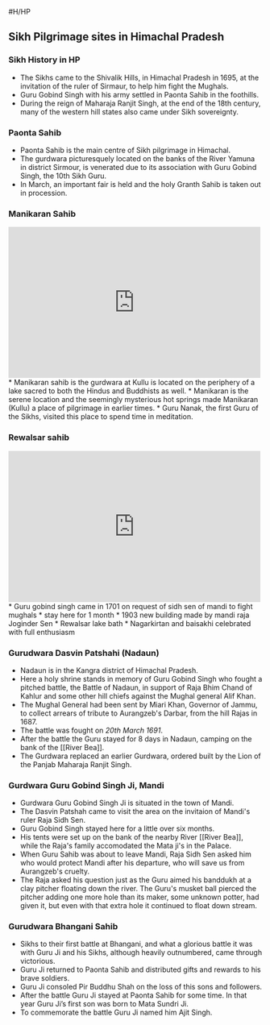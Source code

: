 #H/HP 
## Sikh Pilgrimage sites in Himachal Pradesh

### Sikh History in HP
* The Sikhs came to the Shivalik Hills, in Himachal Pradesh in 1695, at the invitation of the ruler of Sirmaur, to help him fight the Mughals. 
 * Guru Gobind Singh with his army settled in Paonta Sahib in the foothills. 
* During the reign of Maharaja Ranjit Singh, at the end of the 18th century, many of the western hill states also came under Sikh sovereignty. 

### Paonta Sahib
* Paonta Sahib is the main centre of Sikh pilgrimage in Himachal. 
* The gurdwara picturesquely located on the banks of the River Yamuna in district Sirmour, is venerated due to its association with Guru Gobind Singh, the 10th Sikh Guru. 
* In March, an important fair is held and the holy Granth Sahib is taken out in procession. 

### Manikaran Sahib
<html><iframe width="500" height="300" src="https://www.youtube.com/embed/sTnaD7Bec8s" frameborder="0" allow="accelerometer; autoplay; encrypted*media; gyroscope; picture*in*picture" allowfullscreen></iframe></html>
* Manikaran sahib is the gurdwara at Kullu is located on the periphery of a lake sacred to both the Hindus and Buddhists as well. 
* Manikaran is the serene location and the seemingly mysterious hot springs made Manikaran (Kullu) a place of pilgrimage in earlier times. 
* Guru Nanak, the first Guru of the Sikhs, visited this place to spend time in meditation. 

### Rewalsar sahib
<html><iframe width="500" height="300" src="https://www.youtube.com/embed/C66Fzw1_njY" frameborder="0" allow="accelerometer; autoplay; encrypted*media; gyroscope; picture*in*picture" allowfullscreen></iframe></html>
* Guru gobind singh came in 1701 on request of sidh sen of mandi to fight mughals
* stay here for 1 month
* 1903 new building made by mandi raja Joginder Sen 
* Rewalsar lake bath
* Nagarkirtan and baisakhi celebrated with full enthusiasm

### Gurudwara Dasvin Patshahi (Nadaun)
* Nadaun is in the Kangra district of Himachal Pradesh. 
* Here a holy shrine stands in memory of Guru Gobind Singh who fought a pitched battle, the Battle of Nadaun, in support of Raja Bhim Chand of Kahlur and some other hill chiefs against the Mughal general Alif Khan.
* The Mughal General had been sent by Miari Khan, Governor of Jammu, to collect arrears of tribute to Aurangzeb's Darbar, from the hill Rajas in 1687.
* The battle was fought on *20th March 1691*. 
* After the battle the Guru stayed for 8 days in Nadaun, camping on the bank of the [[River Bea]]. 
* The Gurdwara replaced an earlier Gurdwara, ordered built by the Lion of the Panjab Maharaja Ranjit Singh.

### Gurdwara Guru Gobind Singh Ji, Mandi
* Gurdwara Guru Gobind Singh Ji is situated in the town of Mandi. 
* The Dasvin Patshah came to visit the area on the invitaion of Mandi's ruler Raja Sidh Sen. 
* Guru Gobind Singh stayed here for a little over six months. 
* His tents were set up on the bank of the nearby River [[River Bea]], while the Raja's family accomodated the Mata ji's in the Palace.
* When Guru Sahib was about to leave Mandi, Raja Sidh Sen asked him who would protect Mandi after his departure, who will save us from Aurangzeb's cruelty. 
 * The Raja asked his question just as the Guru aimed his banddukh at a clay pitcher floating down the river. The Guru's musket ball pierced the pitcher adding one more hole than its maker, some unknown potter, had given it, but even with that extra hole it continued to float down stream.

### Gurudwara Bhangani Sahib
* Sikhs to their first battle at Bhangani, and what a glorious battle it was with Guru Ji and his Sikhs, although heavily outnumbered, came through victorious. 
* Guru Ji returned to Paonta Sahib and distributed gifts and rewards to his brave soldiers. 
* Guru Ji consoled Pir Buddhu Shah on the loss of this sons and followers.
* After the battle Guru Ji stayed at Paonta Sahib for some time. In that year Guru Ji’s first son was born to Mata Sundri Ji. 
* To commemorate the battle Guru Ji named him Ajit Singh.